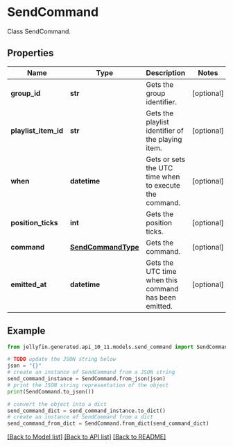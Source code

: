 # SendCommand

Class SendCommand.

## Properties

Name | Type | Description | Notes
------------ | ------------- | ------------- | -------------
**group_id** | **str** | Gets the group identifier. | [optional] 
**playlist_item_id** | **str** | Gets the playlist identifier of the playing item. | [optional] 
**when** | **datetime** | Gets or sets the UTC time when to execute the command. | [optional] 
**position_ticks** | **int** | Gets the position ticks. | [optional] 
**command** | [**SendCommandType**](SendCommandType.md) | Gets the command. | [optional] 
**emitted_at** | **datetime** | Gets the UTC time when this command has been emitted. | [optional] 

## Example

```python
from jellyfin.generated.api_10_11.models.send_command import SendCommand

# TODO update the JSON string below
json = "{}"
# create an instance of SendCommand from a JSON string
send_command_instance = SendCommand.from_json(json)
# print the JSON string representation of the object
print(SendCommand.to_json())

# convert the object into a dict
send_command_dict = send_command_instance.to_dict()
# create an instance of SendCommand from a dict
send_command_from_dict = SendCommand.from_dict(send_command_dict)
```
[[Back to Model list]](../README.md#documentation-for-models) [[Back to API list]](../README.md#documentation-for-api-endpoints) [[Back to README]](../README.md)


